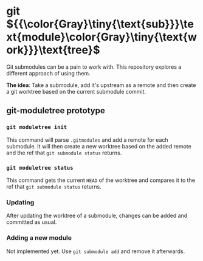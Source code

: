 # git ${{\color{Gray}\tiny{\text{sub\}}}\text{module}\color{Gray}\tiny{\text{work\}}}\text{tree}\$

Git submodules can be a pain to work with.
This repository explores a different approach of using them.

**The idea**: Take a submodule, add it's upstream as a remote and then create a git worktree based on the current submodule commit.

## git-moduletree prototype

### `git moduletree init`

This command will parse `.gitmodules` and add a remote for each submodule.
It will then create a new worktree based on the added remote and the ref that `git submodule status` returns.

### `git moduletree status`

This command gets the current `HEAD` of the worktree and compares it to the ref that `git submodule status` returns.

### Updating

After updating the worktree of a submodule, changes can be added and committed as usual.

### Adding a new module

Not implemented yet. Use `git submodule add` and remove it afterwards.

